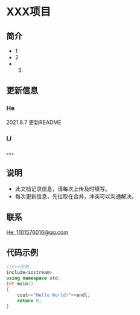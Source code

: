 # XXX项目

## 简介
- 1
- 2
- 3.

## 更新信息
### He
2021.8.7 更新README<br>

### Li

。。。

## 说明
* 此文档记录信息，请每次上传及时填写。
* 每次更新信息，先拉取在合并，冲突可以沟通解决。
## 联系
[He: 1101576016@qq.com](https://mail.qq.com/ "学习学习")
## 代码示例
```C++
//C++示例
include<iostream>
using namespace std;
int main()
{
    cout<<"Hello World!"<<endl;
    return 0;
}


```